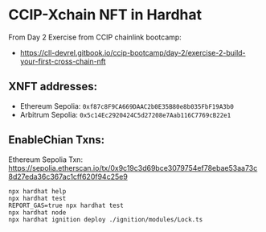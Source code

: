 # CCIP-Xchain NFT in Hardhat
From Day 2 Exercise from CCIP chainlink bootcamp:
- https://cll-devrel.gitbook.io/ccip-bootcamp/day-2/exercise-2-build-your-first-cross-chain-nft

## XNFT addresses:
- Ethereum Sepolia: `0xf87c8F9CA669DAAC2b0E35B80e8b035FbF19A3b0`
- Arbitrum Sepolia: `0x5c14Ec2920424C5d27208e7Aab116C7769cB22e1`

## EnableChian Txns:
Ethereum Sepolia Txn: https://sepolia.etherscan.io/tx/0x9c19c3d69bce3079754ef78ebae53aa73c8d27eda36c367ac1cff620f94c25e9






```shell
npx hardhat help
npx hardhat test
REPORT_GAS=true npx hardhat test
npx hardhat node
npx hardhat ignition deploy ./ignition/modules/Lock.ts
```
